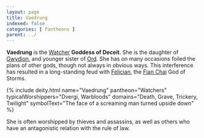 ```yaml
---
layout: page
title: Vaedrung
indexed: false
categories: [ Pantheons ]
parent: ../
---
```

**Vaedrung** is the [Watcher](../watchers.html) **Goddess of Deceit**. She is the daughter of [Gwydion](../gwydion/), and younger sister of [Ord](../ord/). She has on many occasions foiled the plans of other gods, though not always in obvious ways. This interference has resulted in a long-standing feud with [Felician](/pantheons/fian_chai/felician/), the [Fian Chai](/pantheons/fian_chai/) God of Storms.

{% include deity.html 
            name="Vaedrung"
            pantheon="Watchers"
            typicalWorshippers="Dvergi, Warbloods"
            domains="Death, Grave, Trickery, Twilight"
            symbolText="The face of a screaming man turned upside down"
%}

She is often worshipped by thieves and assassins, as well as others who have an antagonistic relation with the rule of law.